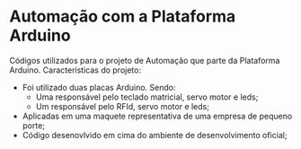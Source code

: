 # Automação com a Plataforma Arduino
Códigos utilizados para o projeto de Automação que parte da Plataforma Arduino. Características do projeto:
- Foi utilizado duas placas Arduino. Sendo:
  - Uma responsável pelo teclado matricial, servo motor e leds;
  - Um responsável pelo RFId, servo motor e leds;
- Aplicadas em uma maquete representativa de uma empresa de pequeno porte;
- Código desenovlvido em cima do ambiente de desenvolvimento oficial;

